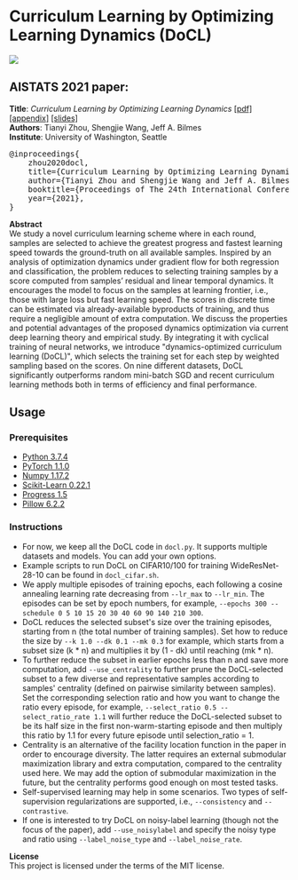 # Curriculum Learning by Optimizing Learning Dynamics (DoCL)

<img src="docl_aistats2021_thumbnail.png">

## AISTATS 2021 paper:

<b>Title</b>: <i>Curriculum Learning by Optimizing Learning Dynamics</i> <a href="http://proceedings.mlr.press/v130/zhou21a/zhou21a.pdf">[pdf]</a> <a href="http://proceedings.mlr.press/v130/zhou21a/zhou21a-supp.pdf">[appendix]</a> <a href="https://virtual.aistats.org/media/Slides/aistats/2021/virtual(14-19-45)-14-19-45UTC-1556-curriculum_lear.pdf">[slides]</a>\
<b>Authors</b>: Tianyi Zhou, Shengjie Wang, Jeff A. Bilmes\
<b>Institute</b>: University of Washington, Seattle

<pre>
@inproceedings{
    zhou2020docl,
    title={Curriculum Learning by Optimizing Learning Dynamics},
    author={Tianyi Zhou and Shengjie Wang and Jeff A. Bilmes},
    booktitle={Proceedings of The 24th International Conference on Artificial Intelligence and Statistics (AISTATS)},
    year={2021},
}</pre>


<b>Abstract</b>\
We study a novel curriculum learning scheme where in each round, samples are selected to achieve the greatest progress and fastest learning speed towards the ground-truth on all available samples. Inspired by an analysis of optimization dynamics under gradient flow for both regression and classification, the problem reduces to selecting training samples by a score computed from samples’ residual and linear temporal dynamics. It encourages the model to focus on the samples at learning frontier, i.e., those with large loss but fast learning speed. The scores in discrete time can be estimated via already-available byproducts of training, and thus require a negligible amount of extra computation. We discuss the properties and potential advantages of the proposed dynamics optimization via current deep learning theory and empirical study. By integrating it with cyclical training of neural networks, we introduce "dynamics-optimized curriculum learning (DoCL)", which selects the training set for each step by weighted sampling based on the scores. On nine different datasets, DoCL significantly outperforms random mini-batch SGD and recent curriculum learning methods both in terms of efficiency and final performance.

## Usage 

### Prerequisites
- [Python 3.7.4](https://www.python.org/)
- [PyTorch 1.1.0](https://pytorch.org/)
- [Numpy 1.17.2](http://www.numpy.org/)
- [Scikit-Learn 0.22.1](https://scikit-learn.org/)
- [Progress 1.5](https://github.com/verigak/progress/)
- [Pillow 6.2.2](https://pillow.readthedocs.io/en/stable/)

### Instructions
- For now, we keep all the DoCL code in `docl.py`. It supports multiple datasets and models. You can add your own options.
- Example scripts to run DoCL on CIFAR10/100 for training WideResNet-28-10 can be found in `docl_cifar.sh`.
- We apply multiple episodes of training epochs, each following a cosine annealing learning rate decreasing from `--lr_max` to `--lr_min`. The episodes can be set by epoch numbers, for example, `--epochs 300 --schedule 0 5 10 15 20 30 40 60 90 140 210 300`.
- DoCL reduces the selected subset's size over the training episodes, starting from n (the total number of training samples). Set how to reduce the size by `--k 1.0 --dk 0.1 --mk 0.3` for example, which starts from a subset size (k * n) and multiplies it by (1 - dk) until reaching (mk * n).
- To further reduce the subset in earlier epochs less than n and save more computation, add `--use_centrality` to further prune the DoCL-selected subset to a few diverse and representative samples according to samples' centrality (defined on pairwise similarity between samples). Set the corresponding selection ratio and how you want to change the ratio every episode, for example, `--select_ratio 0.5 --select_ratio_rate 1.1` will further reduce the DoCL-selected subset to be its half size in the first non-warm-starting episode and then multiply this ratio by 1.1 for every future episode until selection_ratio = 1.
- Centrality is an alternative of the facility location function in the paper in order to encourage diversity. The latter requires an external submodular maximization library and extra computation, compared to the centrality used here. We may add the option of submodular maximization in the future, but the centrality performs good enough on most tested tasks.
- Self-supervised learning may help in some scenarios. Two types of self-supervision regularizations are supported, i.e., `--consistency` and `--contrastive`.
- If one is interested to try DoCL on noisy-label learning (though not the focus of the paper), add `--use_noisylabel` and specify the noisy type and ratio using `--label_noise_type` and `--label_noise_rate`.

<b>License</b>\
This project is licensed under the terms of the MIT license.
